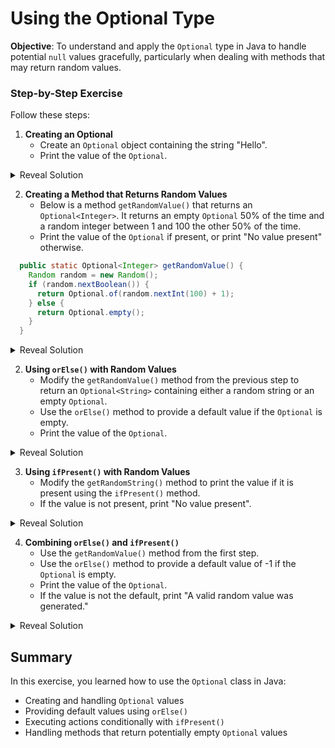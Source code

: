 # Using the Optional Type

__Objective__: To understand and apply the `Optional` type in Java to handle potential `null` values gracefully, particularly when dealing with methods that may return random values.

### Step-by-Step Exercise

Follow these steps:


1. **Creating an Optional**
   - Create an `Optional` object containing the string "Hello".
   - Print the value of the `Optional`.

<details>
<summary>Reveal Solution</summary>

```java
import java.util.Optional;

public class OptionalExample {
  public static void main(String[] args) {
    Optional<String> optional = Optional.of("Hello");
    System.out.println(optional.get()); // Hello
  }
}
```
</details>



2. **Creating a Method that Returns Random Values**
   - Below is a method `getRandomValue()` that returns an `Optional<Integer>`. It returns an empty `Optional` 50% of the time and a random integer between 1 and 100 the other 50% of the time.
   - Print the value of the `Optional` if present, or print "No value present" otherwise.

```java
  public static Optional<Integer> getRandomValue() {
    Random random = new Random();
    if (random.nextBoolean()) {
      return Optional.of(random.nextInt(100) + 1);
    } else {
      return Optional.empty();
    }
  }
```


<details>
<summary>Reveal Solution</summary>

```java
import java.util.Optional;
import java.util.Random;

public class OptionalExample {
  public static void main(String[] args) {
    Optional<Integer> optional = getRandomValue();
    if (optional.isPresent()) {
      System.out.println("Random Value: " + optional.get());
    } else {
      System.out.println("No value present");
    }
  }

  public static Optional<Integer> getRandomValue() {
    Random random = new Random();
    if (random.nextBoolean()) {
      return Optional.of(random.nextInt(100) + 1);
    } else {
      return Optional.empty();
    }
  }
}
```
</details>

2. **Using `orElse()` with Random Values**
   - Modify the `getRandomValue()` method from the previous step to return an `Optional<String>` containing either a random string or an empty `Optional`.
   - Use the `orElse()` method to provide a default value if the `Optional` is empty.
   - Print the value of the `Optional`.

<details>
<summary>Reveal Solution</summary>

```java
import java.util.Optional;
import java.util.Random;

public class OptionalExample {
  public static void main(String[] args) {
    Optional<String> optional = getRandomString();
    String value = optional.orElse("Default String");
    System.out.println("Value: " + value);
  }

  public static Optional<String> getRandomString() {
    Random random = new Random();
    if (random.nextBoolean()) {
      return Optional.of("Random String " + (random.nextInt(100) + 1));
    } else {
      return Optional.empty();
    }
  }
}
```
</details>

3. **Using `ifPresent()` with Random Values**
   - Modify the `getRandomString()` method to print the value if it is present using the `ifPresent()` method.
   - If the value is not present, print "No value present".

<details>
<summary>Reveal Solution</summary>

```java
import java.util.Optional;
import java.util.Random;

public class OptionalExample {
  public static void main(String[] args) {
    Optional<String> optional = getRandomString();
    optional.ifPresent(value -> System.out.println("Random Value: " + value));
    if (!optional.isPresent()) {
      System.out.println("No value present");
    }
  }

  public static Optional<String> getRandomString() {
    Random random = new Random();
    if (random.nextBoolean()) {
      return Optional.of("Random String " + (random.nextInt(100) + 1));
    } else {
      return Optional.empty();
    }
  }
}
```
</details>

4. **Combining `orElse()` and `ifPresent()`**
   - Use the `getRandomValue()` method from the first step.
   - Use the `orElse()` method to provide a default value of -1 if the `Optional` is empty.
   - Print the value of the `Optional`.
   - If the value is not the default, print "A valid random value was generated."

<details>
<summary>Reveal Solution</summary>

```java
import java.util.Optional;
import java.util.Random;

public class OptionalExample {
  public static void main(String[] args) {
    Optional<Integer> optional = getRandomValue();
    Integer value = optional.orElse(-1);
    System.out.println("Value: " + value);
    if (value != -1) {
      System.out.println("A valid random value was generated.");
    }
  }

  public static Optional<Integer> getRandomValue() {
    Random random = new Random();
    if (random.nextBoolean()) {
      return Optional.of(random.nextInt(100) + 1);
    } else {
      return Optional.empty();
    }
  }
}
```
</details>

## Summary

In this exercise, you learned how to use the `Optional` class in Java:

- Creating and handling `Optional` values
- Providing default values using `orElse()`
- Executing actions conditionally with `ifPresent()`
- Handling methods that return potentially empty `Optional` values